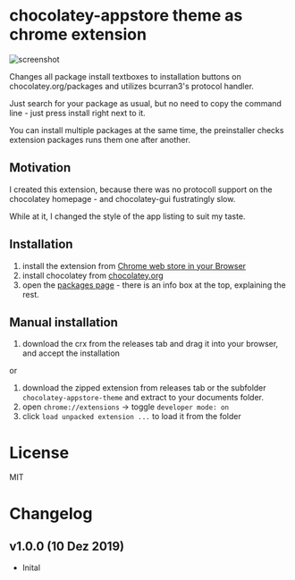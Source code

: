 
# chocolatey-appstore theme as chrome extension

![screenshot](https://user-images.githubusercontent.com/1894723/70542634-5c2a1800-1b69-11ea-81bd-b13c1bc756c2.png)

  Changes all package install textboxes to installation buttons on chocolatey.org/packages and utilizes bcurran3's protocol handler.

  Just search for your package as usual, but no need to copy the command line - just press install right next to it.

  You can install multiple packages at the same time, the preinstaller checks extension packages runs them one after another.

## Motivation 

  I created this extension, because there was no protocoll support
  on the chocolatey homepage - and chocolatey-gui fustratingly slow.

  While at it, I changed the style of the app listing to suit my
  taste.

## Installation
1. install the extension from [Chrome web store in your Browser](https://chrome.google.com/webstore/detail/chocolatey-appstore/gkehnkphfligaeniienfamgdfocegffl)
2. install chocolatey from [chocolatey.org](https://chocolatey.org/install)
3. open the [packages page](https://chocolatey.org/packages) - there is an info box at the top, explaining the rest.

## Manual installation
1. download the crx from the releases tab and drag it into your browser, and accept the installation

or 

1. download the zipped extension from releases tab or the subfolder `chocolatey-appstore-theme` and extract to your documents folder.
2. open `chrome://extensions` -> toggle `developer mode: on`
3. click  `load unpacked extension ...` to load it from the folder

# License

  MIT


# Changelog

## v1.0.0 (10 Dez 2019)
- Inital
